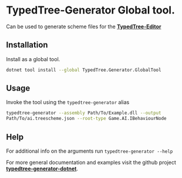 # **TypedTree-Generator** Global tool.

Can be used to generate scheme files for the [**TypedTree-Editor**](https://bastian.tech/tree/)

## Installation

Install as a global tool.
```bash
dotnet tool install --global TypedTree.Generator.GlobalTool
```

## Usage
Invoke the tool using the `typedtree-generator` alias
```bash
typedtree-generator --assembly Path/To/Example.dll --output
Path/To/ai.treescheme.json --root-type Game.AI.IBehaviourNode
```

## Help
For additional info on the arguments run `typedtree-generator --help`

For more general documentation and examples visit the github project [**typedtree-generator-dotnet**](https://github.com/BastianBlokland/typedtree-generator-dotnet).
